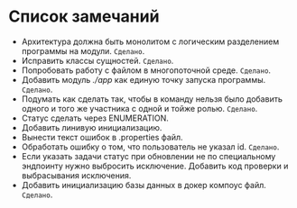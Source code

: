 # Список замечаний

* Архитектура должна быть монолитом с логическим разделением программы на модули. `Сделано`.
* Исправить классы сущностей. `Сделано`.
* Попробовать работу с файлом в многопоточной среде. `Сделано`.
* Добавить модуль _./app_ как единую точку запуска программы. `Сделано`.
* Подумать как сделать так, чтобы в команду нельзя было добавить одного и того же участника с одной и тойже ролью. `Сделано`.
* Статус сделать через ENUMERATION.
* Добавить линивую инициализацию.
* Вынести текст ошибок в .properties файл.
* Обработать ошибку о том, что пользователь не указал id.  `Сделано`.
* Если указать задачи статус при обновлении не по специальному эндпоинту нужно выбросить исключение. Добавить код проверки и выбрасывания исключения.
* Добавить инициализацию базы данных в докер компоус файл.  `Сделано`.